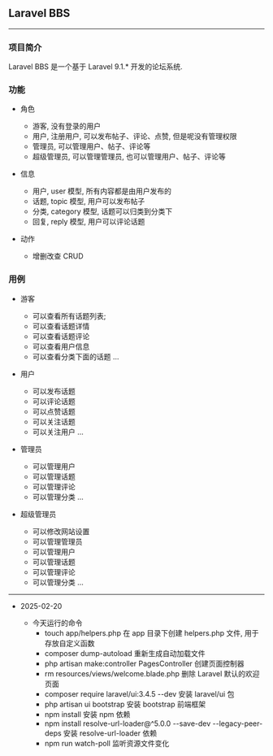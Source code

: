 ## Laravel BBS

---

### 项目简介

Laravel BBS 是一个基于 Laravel 9.1.* 开发的论坛系统.

### 功能

- 角色
  - 游客, 没有登录的用户
  - 用户, 注册用户, 可以发布帖子、评论、点赞, 但是呢没有管理权限
  - 管理员, 可以管理用户、帖子、评论等
  - 超级管理员, 可以管理管理员, 也可以管理用户、帖子、评论等

- 信息
  - 用户, user 模型, 所有内容都是由用户发布的
  - 话题, topic 模型, 用户可以发布帖子
  - 分类, category 模型, 话题可以归类到分类下
  - 回复, reply 模型, 用户可以评论话题

- 动作
  - 增删改查 CRUD

### 用例

- 游客
  - 可以查看所有话题列表;
  - 可以查看话题详情
  - 可以查看话题评论
  - 可以查看用户信息
  - 可以查看分类下面的话题 ... 

- 用户
  - 可以发布话题
  - 可以评论话题
  - 可以点赞话题
  - 可以关注话题
  - 可以关注用户 ...

- 管理员
  - 可以管理用户
  - 可以管理话题
  - 可以管理评论
  - 可以管理分类 ...

- 超级管理员
  - 可以修改网站设置 
  - 可以管理管理员
  - 可以管理用户
  - 可以管理话题
  - 可以管理评论
  - 可以管理分类 ...

--- 

- 2025-02-20

  - 今天运行的命令
    - touch app/helpers.php 在 app 目录下创建 helpers.php 文件, 用于存放自定义函数
    - composer dump-autoload 重新生成自动加载文件
    - php artisan make:controller PagesController 创建页面控制器
    - rm resources/views/welcome.blade.php 删除 Laravel 默认的欢迎页面
    - composer require laravel/ui:3.4.5 --dev 安装 laravel/ui 包
    - php artisan ui bootstrap 安装 bootstrap 前端框架
    - npm install 安装 npm 依赖
    - npm install resolve-url-loader@^5.0.0 --save-dev --legacy-peer-deps 安装 resolve-url-loader 依赖
    - npm run watch-poll 监听资源文件变化
